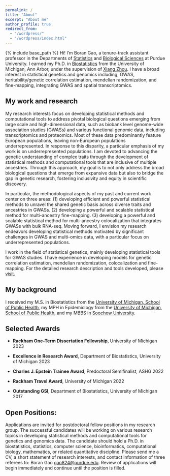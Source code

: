 ```yaml
---
permalink: /
title: "About"
excerpt: "About me"
author_profile: true
redirect_from: 
  - "/wordpress/"
  - "/wordpress/index.html"
---
```


{% include base_path %}
Hi! I’m Boran Gao, a tenure-track assistant professor in the Departments of [Statistics](https://www.stat.purdue.edu/people/faculty/gao824.html) and [Biological Sciences](https://www.bio.purdue.edu/People/profile/gao824.html) at Purdue University. I earned my Ph.D. in [Biostatistics](https://sph.umich.edu/biostat/phd-student-profiles/gao-boran.html) from the University of Michigan, Ann Arbor, under the supervision of [Xiang Zhou](https://www.xzlab.org/). I have a broad interest in statistical genetics and genomics including, GWAS, heritability/genetic correlation estimation, mendelian randomization, and fine-mapping, integrating GWAS and spatial transcriptomics.

## My work and research
My research interests focus on developing statistical methods and computational tools to address pivotal biological questions emerging from large scale and high-dimensional data, such as biobank level genome-wide association studies (GWASs) and various functional genomic data, including transcriptomics and proteomics. Most of these data predominantly feature European populations, leaving non-European populations underrepresented. In response to this disparity, a particular emphasis of my work is on underrepresented populations. I am devoted to advancing the genetic understanding of complex traits through the development of statistical methods and computational tools that are inclusive of multiple ancestries. Through this approach, my goal is to not only address the broad biological questions that emerge from expansive data but also to bridge the gap in genetic research, fostering inclusivity and equity in scientific discovery.

In particular, the methodological aspects of my past and current work center on three areas: (1) developing efficient and powerful statistical methods to unravel the shared genetic basis across diverse traits and ancestries in GWASs. (2) developing a powerful and scalable statistical method for multi-ancestry fine-mapping. (3) developing a powerful and scalable statistical method for multi-ancestry colocalization that integrates GWASs with bulk RNA-seq. Moving forward, I envision my research endeavors developing statistical methods motivated by significant challenges in GWAS and multi-omics data, with a particular focus on underrepresented populations. 

I work in the field of statistical genetics, mainly developing statistical tools for GWAS studies. I have experience in developing models for genetic correlation estimation, mendelian randomization, colocalization and fine-mapping. For the detailed research description and tools developed, please [visit](https://borangao.github.io/research/).

## My background 
I received my M.S. in Biostatistics from the [University of Michigan, School of Public Health](https://sph.umich.edu/), my MPH in Epidemiology from the [University of Michigan, School of Public Health](https://sph.umich.edu/), and my MBBS in [Soochow University](https://www.suda.edu.cn/). 

## Selected Awards

- **Rackham One-Term Dissertation Fellowship**, University of Michigan  2023

- **Excellence in Research Award**, Department of Biostatistics, University of Michigan  2023

- **Charles J. Epstein Trainee Award**, Predoctoral Semifinalist, ASHG 2022

- **Rackham Travel Award**, University of Michigan  2022

- **Outstanding GSI**, Department of Biostatistics, University of Michigan  2017

## Open Positions:
Applications are invited for postdoctoral fellow positions in my research group. The successful candidates will be working on various research topics in developing statistical methods and computational tools for genetics and genomics data. The candidate should hold a Ph.D. in biostatistics, statistics, computer science, bioinformatics, computational biology, mathematics, or related quantitative discipline. Please send me a CV, a short statement of research interests, and contact information of three referees to: Boran Gao gao824@purdue.edu. Review of applications will begin immediately and continue until the position is filled.

